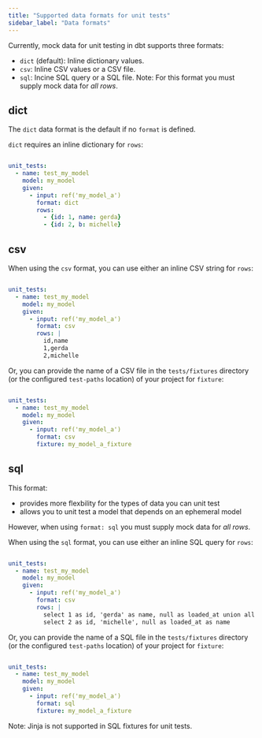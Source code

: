 ```yaml
---
title: "Supported data formats for unit tests"
sidebar_label: "Data formats"
---
```


Currently, mock data for unit testing in dbt supports three formats:

- `dict` (default): Inline dictionary values.
- `csv`: Inline CSV values or a CSV file.
- `sql`: Incine SQL query or a SQL file. Note: For this format you must supply mock data for _all rows_. 

## dict

The `dict` data format is the default if no `format` is defined.

`dict` requires an inline dictionary for `rows`:

```yml

unit_tests:
  - name: test_my_model
    model: my_model
    given:
      - input: ref('my_model_a')
        format: dict
        rows:
          - {id: 1, name: gerda}
          - {id: 2, b: michelle}    

```

## csv

When using the `csv` format, you can use either an inline CSV string for `rows`:

```yml

unit_tests:
  - name: test_my_model
    model: my_model
    given:
      - input: ref('my_model_a')
        format: csv
        rows: |
          id,name
          1,gerda
          2,michelle

```

Or, you can provide the name of a CSV file in the `tests/fixtures` directory (or the configured `test-paths` location) of your project for `fixture`: 

```yml

unit_tests:
  - name: test_my_model
    model: my_model
    given:
      - input: ref('my_model_a')
        format: csv
        fixture: my_model_a_fixture

```

## sql

This format:
- provides more flexbility for the types of data you can unit test
- allows you to unit test a model that depends on an ephemeral model

However, when using `format: sql` you must supply mock data for _all rows_.

When using the `sql` format, you can use either an inline SQL query for `rows`:

```yml

unit_tests:
  - name: test_my_model
    model: my_model
    given:
      - input: ref('my_model_a')
        format: csv
        rows: |
          select 1 as id, 'gerda' as name, null as loaded_at union all
          select 2 as id, 'michelle', null as loaded_at as name

```

Or, you can provide the name of a SQL file in the `tests/fixtures` directory (or the configured `test-paths` location) of your project for `fixture`: 

```yml

unit_tests:
  - name: test_my_model
    model: my_model
    given:
      - input: ref('my_model_a')
        format: sql
        fixture: my_model_a_fixture

```

Note: Jinja is not supported in SQL fixtures for unit tests.